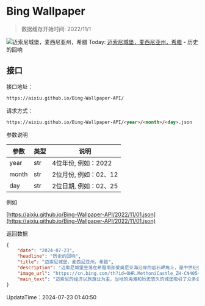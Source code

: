 # Bing Wallpaper

> 数据缓存开始时间: 2022/11/1

![迈索尼城堡，麦西尼亚州，希腊](https://cn.bing.com/th?id=OHR.MethoniCastle_ZH-CN4054146065_1920x1080.webp)
Today: [迈索尼城堡，麦西尼亚州，希腊](https://cn.bing.com/th?id=OHR.MethoniCastle_ZH-CN4054146065_1920x1080.webp) - 历史的回响

## 接口

接口地址：

```html
https://aixiu.github.io/Bing-Wallpaper-API/
```

请求方式：

```html
https://aixiu.github.io/Bing-Wallpaper-API/<year>/<month>/<day>.json
```

参数说明

| 参数 | 类型 | 说明 |
| - | - | - |
| year | str | 4位年份, 例如：2022 |
| month | str | 2位月份, 例如：02、12 |
| day | str | 2位日期, 例如：02、25 |

例如

[https://aixiu.github.io/Bing-Wallpaper-API/2022/11/01.json](https://aixiu.github.io/Bing-Wallpaper-API/2022/11/01.json)

返回数据

```json
{
    "date": "2024-07-23",
    "headline": "历史的回响",
    "title": "迈索尼城堡，麦西尼亚州，希腊",
    "description": "迈索尼城堡坐落在希腊南部爱奥尼亚海沿岸的岩石岬角上，是中世纪强权的象征。城堡位于麦西尼亚州一个名为迈索尼的村庄。13世纪初，威尼斯人修建了这座城堡，作为当时一个重要的贸易站和防御堡垒，它保护了西南海岸线免受入侵者的侵害。布尔齐塔是迈索尼城堡的延伸，它坐落在一个小岛上，曾通过一座石桥与主城堡相连。",
    "image_url": "https://cn.bing.com/th?id=OHR.MethoniCastle_ZH-CN4054146065_1920x1080.webp",
    "main_text": "迈索尼的经济以旅游业为主，当地的海滩和历史悠久的城堡吸引了众多游客。"
}
```

UpdataTime：2024-07-23 01:40:50

